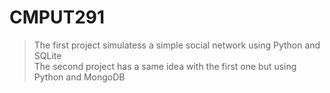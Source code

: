 # CMPUT291

>The first project simulatess a simple social network using Python and SQLite\
>The second project has a same idea with the first one but using Python and MongoDB
